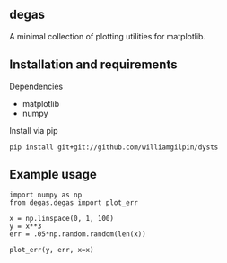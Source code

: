 ## degas

A minimal collection of plotting utilities for matplotlib.

## Installation and requirements

Dependencies
+ matplotlib
+ numpy

Install via pip

	pip install git+git://github.com/williamgilpin/dysts



## Example usage

```python3
import numpy as np
from degas.degas import plot_err
   
x = np.linspace(0, 1, 100)
y = x**3
err = .05*np.random.random(len(x))

plot_err(y, err, x=x)
```
